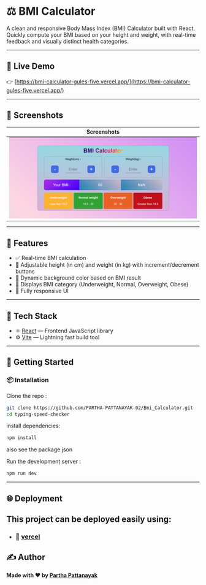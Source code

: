 # ⚖️ BMI Calculator

A clean and responsive Body Mass Index (BMI) Calculator built with React. Quickly compute your BMI based on your height and weight, with real-time feedback and visually distinct health categories.

---

## 🔗 Live Demo

👉 [https://bmi-calculator-gules-five.vercel.app/](https://bmi-calculator-gules-five.vercel.app/)

---

## 📸 Screenshots

| Screenshots                                 |
| ------------------------------------------- |
| ![Screenshots](./screenshot/screenshot.png) |

---

## 🚀 Features

- ✅ Real-time BMI calculation
- 📏 Adjustable height (in cm) and weight (in kg) with increment/decrement buttons
- 🎨 Dynamic background color based on BMI result
- 🧠 Displays BMI category (Underweight, Normal, Overweight, Obese)
- 📱 Fully responsive UI

---

## 🧰 Tech Stack

- ⚛️ [React](https://reactjs.org/) — Frontend JavaScript library
- ⚙️ [Vite](https://vitejs.dev/) — Lightning fast build tool

---

## 🧪 Getting Started

### 📦 Installation

Clone the repo :

```bash
git clone https://github.com/PARTHA-PATTANAYAK-02/Bmi_Calculator.git
cd typing-speed-checker
```

install dependencies:

```bash
npm install
```

also see the package.json

Run the development server :

```bash
npm run dev
```

---

## 🌐 Deployment

## This project can be deployed easily using:

- ### 🔗 [vercel](https://bmi-calculator-gules-five.vercel.app//)

## ✍️ Author

**Made with ❤️ by [Partha Pattanayak](https://github.com/PARTHA-PATTANAYAK-02)**
